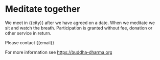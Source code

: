 # Meditate together

We meet in {{city}} after we have agreed on a date.
When we meditate we sit and watch the breath.
Participation is granted without fee, donation or other service in return.

Please contact
{{email}}

For more information see
https://buddha-dharma.org
